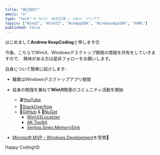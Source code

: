 ```yaml
---
title: "自己紹介"
emoji: "⚙️"
type: "tech" # tech: 技術記事 / idea: アイデア
topics: ["WinUI", "WinUI3", "WinAppSDK", "WindowsAppSDK", "XAML"]
published: false
---
```


はじめまして**Andrew KeepCoding**と申します😊

今後、こちらでWinUI、Windowsデスクトップ開発の情報を共有をしていきますので、
興味がある方は是非フォローをお願いします。

自身について簡単に紹介します:

- 職業はWindowsデスクトップアプリ開発
- 自身の勉強を兼ねて**WinUI**関連のコミュニティ活動を開始
  - 🎬[YouTube](https://www.youtube.com/c/AndrewKeepCoding)
  - 🧱[StackOverflow](https://stackoverflow.com/users/2411960/andrew-keepcoding)
  - 🎱[GitHub](https://github.com/AndrewKeepCoding) & 🎁[NuGet](https://www.nuget.org/profiles/andrewkeepcoding)
      - [WinUI3Localizer](https://github.com/AndrewKeepCoding/WinUI3Localizer)
      - [AK.Toolkit](https://github.com/AndrewKeepCoding/AK.Toolkit)
      - [Serilog.Sinks.MemorySink](https://github.com/AndrewKeepCoding/serilog-sinks-memorysink)

- [Microsoft MVP - Windows Development](https://mvp.microsoft.com/en-US/MVP/profile/e2f2b8a5-25c8-4e03-8175-c689e4f8d3b6)を受賞🎉

Happy Coding!😊